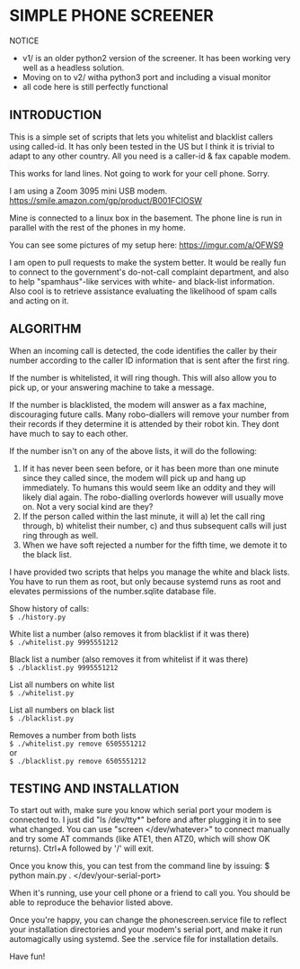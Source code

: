 SIMPLE PHONE SCREENER
=====================

NOTICE
- v1/ is an older python2 version of the screener. It has been working very well as a headless solution.
- Moving on to v2/ witha python3 port and including a visual monitor
- all code here is still perfectly functional



INTRODUCTION
------------

This is a simple set of scripts that lets you whitelist and blacklist callers using called-id. It has only been tested
in the US but I think it is trivial to adapt to any other country. All you need is a caller-id & fax capable modem.

This works for land lines. Not going to work for your cell phone. Sorry.

I am using a Zoom 3095 mini USB modem. https://smile.amazon.com/gp/product/B001FCIOSW

Mine is connected to a linux box in the basement. The phone line is run in parallel with the rest of the phones in my
home.

You can see some pictures of my setup here: https://imgur.com/a/OFWS9

I am open to pull requests to make the system better. It would be really fun to connect to the government's do-not-call
complaint department, and also to help "spamhaus"-like services with white- and black-list information. Also cool is to 
retrieve assistance evaluating the likelihood of spam calls and acting on it.



ALGORITHM
---------


When an incoming call is detected, the code identifies the caller by their number according to the caller ID information
that is sent after the first ring.

If the number is whitelisted, it will ring though. This will also allow you to pick up, or your answering machine to 
take a message.

If the number is blacklisted, the modem will answer as a fax machine, discouraging future calls. Many robo-diallers will
remove your number from their records if they determine it is attended by their robot kin. They dont have much to say to
each other.

If the number isn't on any of the above lists, it will do the following:
  1. If it has never been seen before, or it has been more than one minute since they called since, the modem
     will pick up and hang up immediately. To humans this would seem like an oddity and they will likely dial again.
     The robo-dialling overlords however will usually move on. Not a very social kind are they?
  2. If the person called within the last minute, it will
            a) let the call ring through,
            b) whitelist their number,
            c) and thus subsequent calls will just ring through as well.
  3. When we have soft rejected a number for the fifth time, we demote it to the black list.

I have provided two scripts that helps you manage the white and black lists. You have to run them as root, but only
because systemd runs as root and elevates permissions of the number.sqlite database file.

Show history of calls: <br/>
`$ ./history.py`

White list a number (also removes it from blacklist if it was there) <br/>
`$ ./whitelist.py 9995551212`

Black list a number (also removes it from whitelist if it was there) <br/>
`$ ./blacklist.py 9995551212`

List all numbers on white list <br/>
`$ ./whitelist.py`

List all numbers on black list <br/>
`$ ./blacklist.py`

Removes a number from both lists <br/>
`$ ./whitelist.py remove 6505551212` <br/>
 or <br/>
`$ ./blacklist.py remove 6505551212`



TESTING AND INSTALLATION
------------------------

To start out with, make sure you know which serial port your modem is connected to. I just did "ls /dev/tty*" before
and after plugging it in to see what changed. You can use "screen </dev/whatever>" to connect manually and try some
AT commands (like ATE1, then ATZ0, which will show OK returns). Ctrl+A followed by '/' will exit.

Once you know this, you can test from the command line by issuing:
$ python main.py . </dev/your-serial-port>

When it's running, use your cell phone or a friend to call you. You should be able to reproduce the behavior listed
above.

Once you're happy, you can change the phonescreen.service file to reflect your installation directories and your modem's
serial port, and make it run automagically using systemd. See the .service file for installation details.



Have fun!
